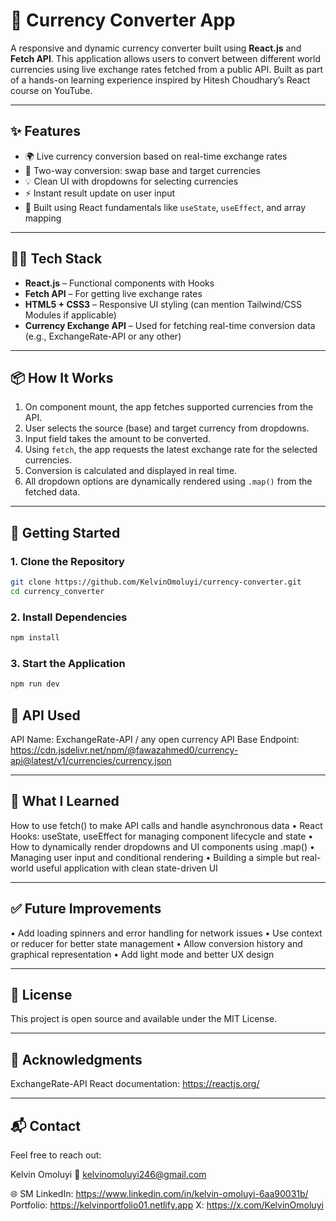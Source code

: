 # 💱 Currency Converter App

A responsive and dynamic currency converter built using **React.js** and **Fetch API**. This application allows users to convert between different world currencies using live exchange rates fetched from a public API. Built as part of a hands-on learning experience inspired by Hitesh Choudhary’s React course on YouTube.

---

## ✨ Features

- 🌍 Live currency conversion based on real-time exchange rates
- 🔄 Two-way conversion: swap base and target currencies
- 💡 Clean UI with dropdowns for selecting currencies
- ⚡ Instant result update on user input
- 🧠 Built using React fundamentals like `useState`, `useEffect`, and array mapping

---

## 🧑‍💻 Tech Stack

- **React.js** – Functional components with Hooks
- **Fetch API** – For getting live exchange rates
- **HTML5 + CSS3** – Responsive UI styling (can mention Tailwind/CSS Modules if applicable)
- **Currency Exchange API** – Used for fetching real-time conversion data (e.g., ExchangeRate-API or any other)

---

## 📦 How It Works

1. On component mount, the app fetches supported currencies from the API.
2. User selects the source (base) and target currency from dropdowns.
3. Input field takes the amount to be converted.
4. Using `fetch`, the app requests the latest exchange rate for the selected currencies.
5. Conversion is calculated and displayed in real time.
6. All dropdown options are dynamically rendered using `.map()` from the fetched data.

---

## 🚀 Getting Started

### 1. Clone the Repository
```bash
git clone https://github.com/KelvinOmoluyi/currency-converter.git
cd currency_converter
```

### 2. Install Dependencies
```bash
npm install
```

### 3. Start the Application
```bash
npm run dev
```

## 🔧 API Used
API Name: ExchangeRate-API / any open currency API
Base Endpoint: https://cdn.jsdelivr.net/npm/@fawazahmed0/currency-api@latest/v1/currencies/currency.json

---

## 🧠 What I Learned

How to use fetch() to make API calls and handle asynchronous data
• React Hooks: useState, useEffect for managing component lifecycle and state
• How to dynamically render dropdowns and UI components using .map()
• Managing user input and conditional rendering
• Building a simple but real-world useful application with clean state-driven UI

---

## ✅ Future Improvements

• Add loading spinners and error handling for network issues
• Use context or reducer for better state management
• Allow conversion history and graphical representation
• Add light mode and better UX design

---

## 📄 License

This project is open source and available under the MIT License.

---

## 🙌 Acknowledgments

ExchangeRate-API
React documentation: https://reactjs.org/

---

## 📬 Contact
Feel free to reach out:

Kelvin Omoluyi
📧 kelvinomoluyi246@gmail.com

🌐 SM
LinkedIn: https://www.linkedin.com/in/kelvin-omoluyi-6aa90031b/
Portfolio: https://kelvinportfolio01.netlify.app
X: https://x.com/KelvinOmoluyi
